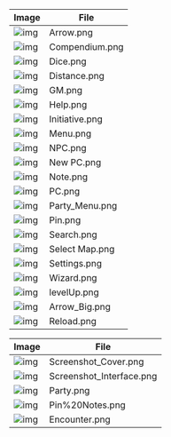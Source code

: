 |Image|File|
|---|---|
|![img](https://github.com/rtakehara/5e-Framework/blob/master/Resources/Wiki/Arrow.png)|Arrow.png|
|![img](https://github.com/rtakehara/5e-Framework/blob/master/Resources/Wiki/Compendium.png)|Compendium.png|
|![img](https://github.com/rtakehara/5e-Framework/blob/master/Resources/Wiki/Dice.png)|Dice.png|
|![img](https://github.com/rtakehara/5e-Framework/blob/master/Resources/Wiki/Distance.png)|Distance.png|
|![img](https://github.com/rtakehara/5e-Framework/blob/master/Resources/Wiki/GM.png)|GM.png|
|![img](https://github.com/rtakehara/5e-Framework/blob/master/Resources/Wiki/Help.png)|Help.png|
|![img](https://github.com/rtakehara/5e-Framework/blob/master/Resources/Wiki/Initiative.png)|Initiative.png|
|![img](https://github.com/rtakehara/5e-Framework/blob/master/Resources/Wiki/Menu.png)|Menu.png|
|![img](https://github.com/rtakehara/5e-Framework/blob/master/Resources/Wiki/NPC.png)|NPC.png|
|![img](https://github.com/rtakehara/5e-Framework/blob/master/Resources/Wiki/New%20PC.png)|New PC.png|
|![img](https://github.com/rtakehara/5e-Framework/blob/master/Resources/Wiki/Note.png)|Note.png|
|![img](https://github.com/rtakehara/5e-Framework/blob/master/Resources/Wiki/PC.png)|PC.png|
|![img](https://github.com/rtakehara/5e-Framework/blob/master/Resources/Wiki/Party_Menu.png)|Party_Menu.png|
|![img](https://github.com/rtakehara/5e-Framework/blob/master/Resources/Wiki/Pin.png)|Pin.png|
|![img](https://github.com/rtakehara/5e-Framework/blob/master/Resources/Wiki/Search.png)|Search.png|
|![img](https://github.com/rtakehara/5e-Framework/blob/master/Resources/Wiki/Select%20Map.png)|Select Map.png|
|![img](https://github.com/rtakehara/5e-Framework/blob/master/Resources/Wiki/Settings.png)|Settings.png|
|![img](https://github.com/rtakehara/5e-Framework/blob/master/Resources/Wiki/Wizard.png)|Wizard.png|
|![img](https://github.com/rtakehara/5e-Framework/blob/master/Resources/Wiki/levelUp.png)|levelUp.png|
|![img](https://github.com/rtakehara/5e-Framework/blob/master/Resources/Wiki/Arrow_Big.png)|Arrow_Big.png|
|![img](https://github.com/rtakehara/5e-Framework/blob/master/Resources/Wiki/Reload.png)|Reload.png|

|Image|File|
|---|---|
|![img](https://github.com/rtakehara/5e-Framework/blob/master/Resources/Wiki/Screenshot_Cover.png)|Screenshot_Cover.png|
|![img](https://github.com/rtakehara/5e-Framework/blob/master/Resources/Wiki/Screenshot_Interface.png)|Screenshot_Interface.png|
|![img](https://github.com/rtakehara/5e-Framework/blob/master/Resources/Wiki/Party.png)|Party.png|
|![img](https://github.com/rtakehara/5e-Framework/blob/master/Resources/Wiki/Pin%20Notes.png)|Pin%20Notes.png|
|![img](https://github.com/rtakehara/5e-Framework/blob/master/Resources/Wiki/Encounter.png)|Encounter.png|

